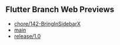 ## Flutter Branch Web Previews

- [chore/142-BringInSidebarX](./chore/142-BringInSidebarX/)
- [main](./main/)
- [release/1.0](./release/1.0/)
